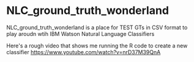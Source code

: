 # NLC_ground_truth_wonderland
NLC_ground_truth_wonderland is a place for TEST GTs in CSV format to play aroudn wtih IBM Watson Natural Language Classifiers 

Here's a rough video that shows me running the R code to create a new classifier
https://www.youtube.com/watch?v=nrD37M39QnA
